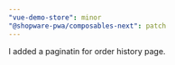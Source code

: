 ```yaml
---
"vue-demo-store": minor
"@shopware-pwa/composables-next": patch
---
```


I added a paginatin for order history page.
